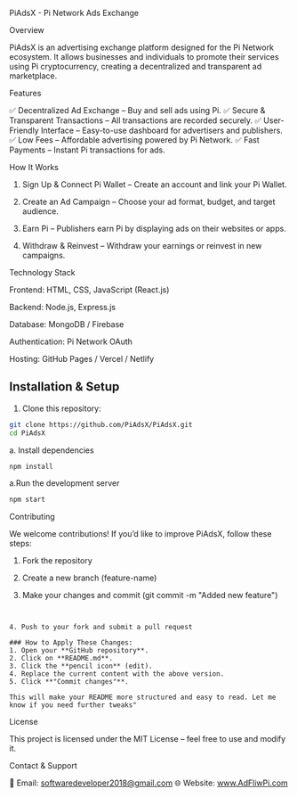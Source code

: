 PiAdsX - Pi Network Ads Exchange

Overview

PiAdsX is an advertising exchange platform designed for the Pi Network ecosystem. It allows businesses and individuals to promote their services using Pi cryptocurrency, creating a decentralized and transparent ad marketplace.

Features

✅ Decentralized Ad Exchange – Buy and sell ads using Pi.
✅ Secure & Transparent Transactions – All transactions are recorded securely.
✅ User-Friendly Interface – Easy-to-use dashboard for advertisers and publishers.
✅ Low Fees – Affordable advertising powered by Pi Network.
✅ Fast Payments – Instant Pi transactions for ads.

How It Works

1. Sign Up & Connect Pi Wallet – Create an account and link your Pi Wallet.


2. Create an Ad Campaign – Choose your ad format, budget, and target audience.


3. Earn Pi – Publishers earn Pi by displaying ads on their websites or apps.


4. Withdraw & Reinvest – Withdraw your earnings or reinvest in new campaigns.



Technology Stack

Frontend: HTML, CSS, JavaScript (React.js)

Backend: Node.js, Express.js

Database: MongoDB / Firebase

Authentication: Pi Network OAuth

Hosting: GitHub Pages / Vercel / Netlify

## Installation & Setup
1. Clone this repository:

```sh
git clone https://github.com/PiAdsX/PiAdsX.git
cd PiAdsX
```
a. Install dependencies

```sh
npm install
```
a.Run the development server

```sh
npm start
```
Contributing

We welcome contributions! If you’d like to improve PiAdsX, follow these steps:

1. Fork the repository


2. Create a new branch (feature-name)


3. Make your changes and commit (git commit -m "Added new feature")

```git commit -m "Added new feature"


4. Push to your fork and submit a pull request

### How to Apply These Changes:
1. Open your **GitHub repository**.
2. Click on **README.md**.
3. Click the **pencil icon** (edit).
4. Replace the current content with the above version.
5. Click **"Commit changes"**.

This will make your README more structured and easy to read. Let me know if you need further tweaks"
```

License

This project is licensed under the MIT License – feel free to use and modify it.

Contact & Support

📧 Email: softwaredeveloper2018@gmail.com
🌐 Website: www.AdFliwPi.com
